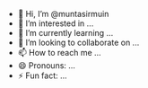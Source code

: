 - 👋 Hi, I’m @muntasirmuin
- 👀 I’m interested in ...
- 🌱 I’m currently learning ...
- 💞️ I’m looking to collaborate on ...
- 📫 How to reach me ...
- 😄 Pronouns: ...
- ⚡ Fun fact: ...

<!---
muntasirmuin/muntasirmuin is a ✨ special ✨ repository because its `README.md` (this file) appears on your GitHub profile.
You can click the Preview link to take a look at your changes.
--->
